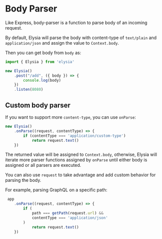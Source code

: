 # Body Parser
Like Express, body-parser is a function to parse body of an incoming request.

By default, Elysia will parse the body with content-type of `text/plain` and `application/json` and assign the value to `Context.body`.

Then you can get body from `body` as:
```typescript
import { Elysia } from 'elysia'

new Elysia()
    .post("/add", ({ body }) => {
        console.log(body)
    })
    .listen(8080)
```

## Custom body parser
If you want to support more `content-type`, you can use `onParse`:

```typescript
new Elysia()
    .onParse((request, contentType) => {
        if (contentType === 'application/custom-type')
            return request.text()
    })
```

The returned value will be assigned to `Context.body`, otherwise, Elysia will iterate more parser functions assigned by `onParse` until either body is assigned or all parsers are executed.

You can also use `request` to take advantage and add custom behavior for parsing the body.

For example, parsing GraphQL on a specific path:
```typescript
 app
    .onParse((request, contentType) => {
        if (
            path === getPath(request.url) &&
            contentType === 'application/json'
        )
            return request.text()
    })
```
